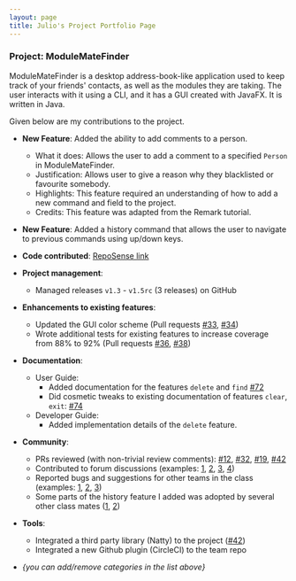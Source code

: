 ```yaml
---
layout: page
title: Julio's Project Portfolio Page
---
```


### Project: ModuleMateFinder

ModuleMateFinder is a desktop address-book-like application used to keep track of your friends' contacts, as well as 
the modules they are taking. The user interacts with it using a CLI, and it has a GUI created with JavaFX. It is 
written in Java.

Given below are my contributions to the project.

* **New Feature**: Added the ability to add comments to a person.
  * What it does: Allows the user to add a comment to a specified `Person` in ModuleMateFinder.
  * Justification: Allows user to give a reason why they blacklisted or favourite somebody.
  * Highlights: This feature required an understanding of how to add a new command and field to the project.
  * Credits: This feature was adapted from the Remark tutorial.
* **New Feature**: Added a history command that allows the user to navigate to previous commands using up/down keys.

* **Code contributed**: [RepoSense link]()

* **Project management**:
  * Managed releases `v1.3` - `v1.5rc` (3 releases) on GitHub

* **Enhancements to existing features**:
  * Updated the GUI color scheme (Pull requests [\#33](), [\#34]())
  * Wrote additional tests for existing features to increase coverage from 88% to 92% (Pull requests [\#36](), [\#38]())

* **Documentation**:
  * User Guide:
    * Added documentation for the features `delete` and `find` [\#72]()
    * Did cosmetic tweaks to existing documentation of features `clear`, `exit`: [\#74]()
  * Developer Guide:
    * Added implementation details of the `delete` feature.

* **Community**:
  * PRs reviewed (with non-trivial review comments): [\#12](), [\#32](), [\#19](), [\#42]()
  * Contributed to forum discussions (examples: [1](), [2](), [3](), [4]())
  * Reported bugs and suggestions for other teams in the class (examples: [1](), [2](), [3]())
  * Some parts of the history feature I added was adopted by several other class mates ([1](), [2]())

* **Tools**:
  * Integrated a third party library (Natty) to the project ([\#42]())
  * Integrated a new Github plugin (CircleCI) to the team repo

* _{you can add/remove categories in the list above}_
